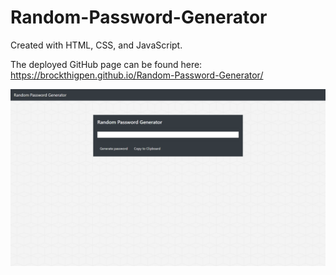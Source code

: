 # Random-Password-Generator
Created with HTML, CSS, and JavaScript.

The deployed GitHub page can be found here: https://brockthigpen.github.io/Random-Password-Generator/

![image](https://raw.githubusercontent.com/BrockThigpen/Random-Password-Generator/master/assets/images/Screenshot.png)
